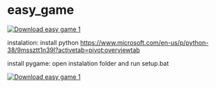 # easy_game
[![Download easy game 1](https://img.shields.io/sourceforge/dt/easy-game-1.svg)](https://sourceforge.net/projects/easy-game-1/files/latest/download)


instalation:
install python https://www.microsoft.com/en-us/p/python-38/9mssztt1n39l?activetab=pivot:overviewtab

install pygame:
open instalation folder and run setup.bat

[![Download easy game 1](https://a.fsdn.com/con/app/sf-download-button)](https://sourceforge.net/projects/easy-game-1/files/latest/download)
